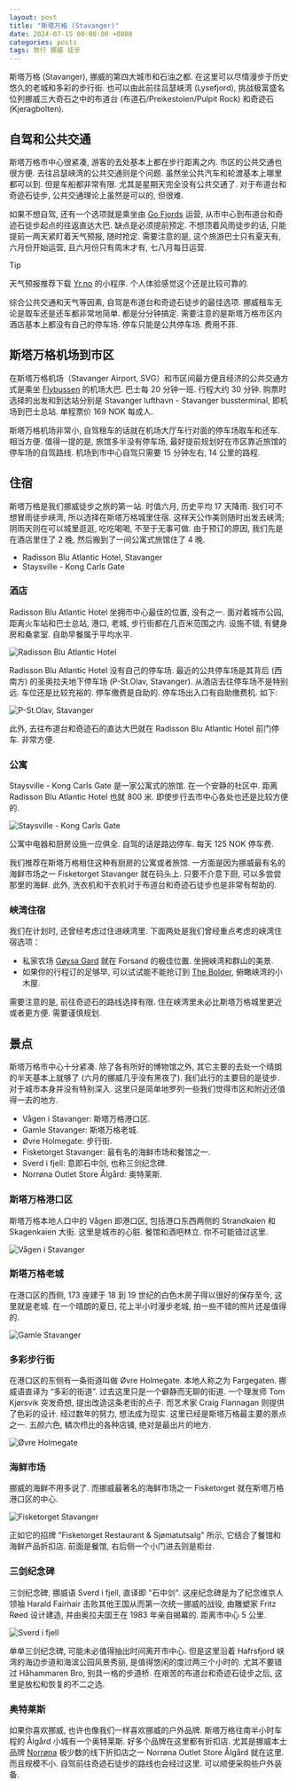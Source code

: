```yaml
---
layout: post
title: "斯塔万格 (Stavanger)"
date: 2024-07-15 00:00:00 +0800
categories: posts
tags: 旅行 挪威 徒步
---
```


斯塔万格 (Stavanger), 挪威的第四大城市和石油之都. 在这里可以尽情漫步于历史悠久的老城和多彩的步行街. 也可以由此前往吕瑟峡湾 (Lysefjord), 挑战极富盛名位列挪威三大奇石之中的布道台 (布道石/Preikestolen/Pulpit Rock) 和奇迹石 (Kjeragbolten).

## 自驾和公共交通

斯塔万格市中心很紧凑, 游客的去处基本上都在步行距离之内. 市区的公共交通也很方便. 去往吕瑟峡湾的公共交通则是个问题. 虽然坐公共汽车和轮渡基本上哪里都可以到. 但是车船都非常有限. 尤其是星期天完全没有公共交通了. 对于布道台和奇迹石徒步, 公共交通理论上虽然是可以的, 但很难. 

如果不想自驾, 还有一个选项就是乘坐由 [Go Fjords](https://gofjords.com/) 运营, 从市中心到布道台和奇迹石徒步起点的往返直达大巴. 缺点是必须提前预定. 不想顶着风雨徒步的话, 只能提前一两天紧盯着天气预报, 随时抢定. 需要注意的是, 这个旅游巴士只有夏天有, 六月份开始运营, 且六月份只有周末才有, 七八月每日运营.

> [!TIP]
> 天气预报推荐下载 [Yr.no](https://www.yr.no/en) 的小程序. 个人体验感觉这个还是比较可靠的. 

综合公共交通和天气等因素, 自驾是布道台和奇迹石徒步的最佳选项. 挪威租车无论是取车还是还车都非常地简单. 都是分分钟搞定. 需要注意的是斯塔万格市区内酒店基本上都没有自己的停车场. 停车只能是公共停车场. 费用不菲.

## 斯塔万格机场到市区

在斯塔万格机场（Stavanger Airport, SVG）和市区间最方便且经济的公共交通方式是乘坐 [Flybussen](https://www.flybussen.no/en) 的机场大巴. 巴士每 20 分钟一班. 行程大约 30 分钟. 购票时选择的出发和到达站分别是 Stavanger lufthavn - Stavanger bussterminal, 即机场到巴士总站. 单程票价 169 NOK 每成人. 

斯塔万格机场非常小, 自驾租车的话就在机场大厅车行对面的停车场取车和还车. 相当方便. 值得一提的是, 旅馆多半没有停车场, 最好提前规划好在市区靠近旅馆的停车场的自驾路线. 机场到市中心自驾只需要 15 分钟左右, 14 公里的路程.

## 住宿

斯塔万格是我们挪威徒步之旅的第一站. 时值六月, 历史平均 17 天降雨. 我们可不想冒雨徒步峡湾, 所以选择在斯塔万格城里住宿. 这样天公作美则随时出发去峡湾; 阴雨天则在可以城里逛逛, 吃吃喝喝, 不至于无事可做. 由于预订的原因, 我们先是在酒店里住了 2 晚, 然后搬到了一间公寓式旅馆住了 4 晚.

* Radisson Blu Atlantic Hotel, Stavanger
* Staysville - Kong Carls Gate

### 酒店

Radisson Blu Atlantic Hotel 坐拥市中心最佳的位置, 没有之一. 面对着城市公园, 距离火车站和巴士总站, 港口, 老城, 步行街都在几百米范围之内. 设施不错, 有健身房和桑拿室. 自助早餐属于平均水平.

![Radisson Blu Atlantic Hotel](/assets/images/2024/scandinavia/stavanger/radisson-blu-atlantic-hotel.jpg)

Radisson Blu Atlantic Hotel 没有自己的停车场. 最近的公共停车场是其背后 (西南方) 的圣奥拉夫地下停车场 (P-St.Olav, Stavanger). 从酒店去往停车场不是特别远. 车位还是比较充裕的. 停车缴费是自助的. 停车场出入口有自助缴费机. 如下: 

![P-St.Olav, Stavanger](/assets/images/2024/scandinavia/stavanger/p-st-olav-stavanger.jpg)

此外, 去往布道台和奇迹石的直达大巴就在 Radisson Blu Atlantic Hotel 前门停车. 非常方便.

### 公寓

Staysville - Kong Carls Gate 是一家公寓式的旅馆. 在一个安静的社区中. 距离 Radisson Blu Atlantic Hotel 也就 800 米. 即使步行去市中心各处也还是比较方便的.

![Staysville - Kong Carls Gate](/assets/images/2024/scandinavia/stavanger/staysville-kong-carls-gate.jpg)

公寓中电器和厨房设施一应俱全. 自驾的话是路边停车. 每天 125 NOK 停车费. 

我们推荐在斯塔万格租住这种有厨房的公寓或者旅馆. 一方面是因为挪威最有名的海鲜市场之一 Fisketorget Stavanger 就在码头上. 只要不介意下厨, 可以多尝尝那里的海鲜. 此外, 洗衣机和干衣机对于布道台和奇迹石徒步也是非常有帮助的.

### 峡湾住宿

我们在计划时, 还曾经考虑过住进峡湾里. 下面两处是我们曾经重点考虑的峡湾住宿选项：

* 私家农场 [Gøysa Gard](https://lysefjorden.com/goysa-gard/) 就在 Forsand 的极佳位置. 坐拥峡湾和群山的美景.
* 如果你的行程订的足够早, 可以试试能不能抢订到 [The Bolder](https://www.thebolder.no/), 俯瞰峡湾的小木屋.

需要注意的是, 前往奇迹石的路线选择有限. 住在峡湾里未必比斯塔万格城里更近或者更方便. 需要谨慎规划.

## 景点

斯塔万格市中心十分紧凑. 除了各有所好的博物馆之外, 其它主要的去处一个晴朗的半天基本上就够了 (六月的挪威几乎没有黑夜了). 我们此行的主要目的是徒步. 对于城市本身并没有特别深入. 这里只是简单地罗列一些我们觉得市区和附近还值得一去的地方.

* Vågen i Stavanger: 斯塔万格港口区.
* Gamle Stavanger: 斯塔万格老城.
* Øvre Holmegate: 步行街.
* Fisketorget Stavanger: 最有名的海鲜市场和餐馆之一.
* Sverd i fjell: 意即石中剑, 也称三剑纪念碑.
* Norrøna Outlet Store Ålgård: 奥特莱斯.

### 斯塔万格港口区

斯塔万格本地人口中的 Vågen 即港口区, 包括港口东西两侧的 Strandkaien 和 Skagenkaien 大街. 这里是城市的心脏. 餐馆和酒吧林立. 你不可能错过这里. 

![Vågen i Stavanger](/assets/images/2024/scandinavia/stavanger/vagen-i-stavanger.jpg)

### 斯塔万格老城

在港口区的西侧, 173 座建于 18 到 19 世纪的白色木房子得以很好的保存至今, 这里就是老城. 在一个晴朗的夏日, 花上半小时漫步老城, 拍一些不错的照片还是值得的.

![Gamle Stavanger](/assets/images/2024/scandinavia/stavanger/gamle-stavanger.jpg)

### 多彩步行街

在港口区的东侧有一条街道叫做 Øvre Holmegate. 本地人称之为 Fargegaten. 挪威语直译为 “多彩的街道”. 过去这里只是一个僻静而无聊的街道. 一个理发师 Tom Kjørsvik 突发奇想, 提出改造这条老街的点子. 而艺术家 Craig Flannagan 则提供了色彩的设计. 经过数年的努力, 想法成为现实. 这里已经是斯塔万格最主要的景点之一. 五颜六色, 鳞次栉比的各种店铺, 绝对是最出片的地方.

![Øvre Holmegate](/assets/images/2024/scandinavia/stavanger/øvre-holmegate.jpg)

### 海鲜市场

挪威的海鲜不用多说了. 而挪威最著名的海鲜市场之一 Fisketorget 就在斯塔万格港口区的中心. 

![Fisketorget Stavanger](/assets/images/2024/scandinavia/stavanger/fisketorget-stavanger.jpg)

正如它的招牌 "Fisketorget Restaurant & Sjømatutsalg" 所示, 它结合了餐馆和海鲜产品折扣店. 前面是餐馆, 右后侧一个小门进去则是柜台.

### 三剑纪念碑

三剑纪念碑, 挪威语 Sverd i fjell, 直译即 "石中剑". 这座纪念碑是为了纪念维京人领袖 Harald Fairhair 击败其他王国从而第一次统一挪威的战役, 由雕塑家 Fritz Røed 设计建造, 并由奥拉夫国王在 1983 年亲自揭幕的. 距离市中心 5 公里.

![Sverd i fjell](/assets/images/2024/scandinavia/stavanger/sverd-i-fjell.jpg)

单单三剑纪念碑, 可能未必值得抽出时间离开市中心. 但是这里沿着 Hafrsfjord 峡湾的海边步道和海滨公园风景秀丽, 是值得悠闲的度过两三个小时的. 尤其不要错过 Håhammaren Bro, 别具一格的步道桥. 在艰苦的布道台和奇迹石徒步之后, 这里是放松和恢复的不二之选.

### 奥特莱斯

如果你喜欢挪威, 也许也像我们一样喜欢挪威的户外品牌. 斯塔万格往南半小时车程的 Ålgård 小城有一个奥特莱斯. 好多个品牌在这里都有折扣店. 尤其是挪威本土品牌 [Norrøna](https://www.norrona.com/) 极少数的线下折扣店之一 Norrøna Outlet Store Ålgård 就在这里. 而且规模不小. 自驾前往奇迹石徒步的路线也会经过这里. 可以顺便采购些户外装备.